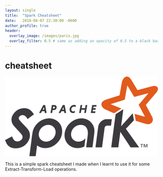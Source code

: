 ```yaml
---
layout: single
title:  "Spark Cheatsheet"
date:   2018-08-07 22:30:00 -0600
author_profile: true
header:
  overlay_image: /images/paris.jpg
  overlay_filter: 0.5 # same as adding an opacity of 0.5 to a black background
---
```



# cheatsheet

<img src="/images/Apache_Spark_logo.png" alt="apache spark" class="inline"/>

This is a simple spark cheatsheet I made when I learnt to use it for some Extract-Transform-Load operations.


```py

```
